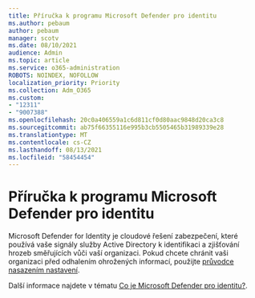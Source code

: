 ```yaml
---
title: Příručka k programu Microsoft Defender pro identitu
ms.author: pebaum
author: pebaum
manager: scotv
ms.date: 08/10/2021
audience: Admin
ms.topic: article
ms.service: o365-administration
ROBOTS: NOINDEX, NOFOLLOW
localization_priority: Priority
ms.collection: Adm_O365
ms.custom:
- "12311"
- "9007388"
ms.openlocfilehash: 20c0a406559a1c6d811cf0d80aac9848d20ca3c8
ms.sourcegitcommit: ab75f66355116e995b3cb5505465b31989339e28
ms.translationtype: MT
ms.contentlocale: cs-CZ
ms.lasthandoff: 08/13/2021
ms.locfileid: "58454454"
---
```

# <a name="microsoft-defender-for-identity-guide"></a>Příručka k programu Microsoft Defender pro identitu

Microsoft Defender for Identity je cloudové řešení zabezpečení, které používá vaše signály služby Active Directory k identifikaci a zjišťování hrozeb směřujících vůči vaší organizaci. Pokud chcete chránit vaši organizaci před odhalením ohrožených informací, použijte [průvodce nasazením nastavení](https://portal.office.com/adminportal/home?#/modernonboarding/microsoftdefenderforidentitysetupguide). 

Další informace najdete v tématu [Co je Microsoft Defender pro identitu?](https://docs.microsoft.com/defender-for-identity/what-is).  


